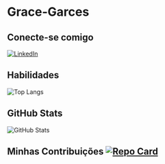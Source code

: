 # Grace-Garces

## Conecte-se comigo 
[![LinkedIn](https://img.shields.io/badge/LinkedIn-0077B5?style=for-the-badge&logo=linkedin&logoColor=white)](https://www.linkedin.com/in/grace-batista-103174210/)
    
## Habilidades 
![Top Langs](https://github-readme-stats-git-masterrstaa-rickstaa.vercel.app/api/top-langs/?username=Grace-Garces&layout=compact&bg_color=purpleborder_color=pink_color=pink_color=white)

## GitHub Stats 
![GitHub Stats](https://github-readme-stats.vercel.app/api?username=Grace-Garces&theme=transparent&bg_color=purpleborder_color=pink_icons=true&icon_color=pinktitle_color=white_color=pink)

## Minhas Contribuições [![Repo Card](https://github-readme-stats.vercel.app/api/pin/?username=Grace-Garces&repo=SEUREPOSITORIO&bg_color=pink_color=30A3DC&show_icons=true&icon_color=pink_color=white_color=)](https://github.com/Grace-Garces/Estudos)
